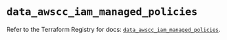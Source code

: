 # `data_awscc_iam_managed_policies`

Refer to the Terraform Registry for docs: [`data_awscc_iam_managed_policies`](https://registry.terraform.io/providers/hashicorp/awscc/0.70.0/docs/data-sources/iam_managed_policies).
